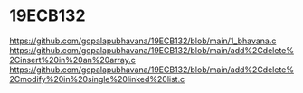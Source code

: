 # 19ECB132
https://github.com/gopalapubhavana/19ECB132/blob/main/1_bhavana.c
https://github.com/gopalapubhavana/19ECB132/blob/main/add%2Cdelete%2Cinsert%20in%20an%20array.c
https://github.com/gopalapubhavana/19ECB132/blob/main/add%2Cdelete%2Cmodify%20in%20single%20linked%20list.c
